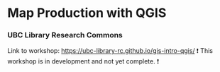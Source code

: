 
# Map Production with QGIS
### UBC Library Research Commons
Link to workshop: https://ubc-library-rc.github.io/gis-intro-qgis/
:heavy_exclamation_mark: This workshop is in development and not yet complete. :heavy_exclamation_mark:
